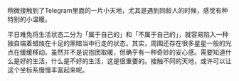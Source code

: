 稍微接触到了Telegram里面的一片小天地，尤其是遇到同龄人的时候，感觉有种特别的小温暖。

平日难免将生活状态二分为「属于自己的」和「不属于自己的」，就容易陷入一种独自端着蜡烛在十足的黑暗当中行走的状态。其实，周围还存在很多星星一般的光点在缓缓移动。虽然并不是说抱团取暖，但确乎有一种奇妙的安心感。需要知道什么是好的生活，什么是不好的生活，这是很重要的。接触不同的天地，或许可以让这个坐标系慢慢丰富起来呢。
